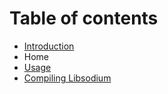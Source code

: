 # Table of contents

* [Introduction](README.md)
* Home
* [Usage](usage.md)
* [Compiling Libsodium](compiling-libsodium.md)

